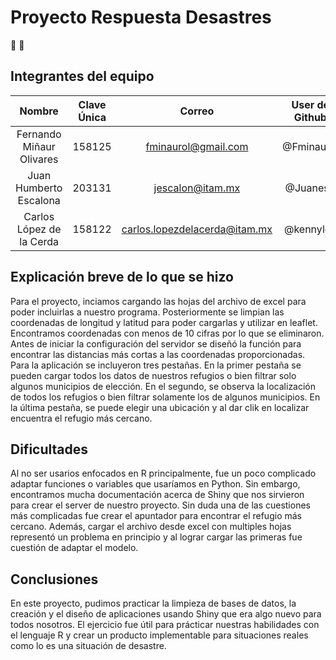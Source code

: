 # Proyecto Respuesta Desastres

:wave: :wave: 

## Integrantes del equipo

Nombre|Clave Única|Correo|User de Github | 
|:---:|:---:|:---:|:---:|
|Fernando Miñaur Olivares|158125|fminaurol@gmail.com|@Fminaurol|
|Juan Humberto Escalona|203131|jescalon@itam.mx|@Juanes8|
|Carlos López de la Cerda|158122|carlos.lopezdelacerda@itam.mx|@kennyldc

## Explicación breve de lo que se hizo
Para el proyecto, inciamos cargando las hojas del archivo de excel para poder incluirlas a nuestro programa. Posteriormente se limpian las coordenadas de longitud y latitud para poder cargarlas y utilizar en leaflet. Encontramos coordenadas con menos de 10 cifras por lo que se eliminaron. Antes de iniciar la configuración del servidor se diseñó la función para encontrar las distancias más cortas a las coordenadas proporcionadas. Para la aplicación se incluyeron tres pestañas. En la primer pestaña se pueden cargar todos los datos de nuestros refugios o bien filtrar solo algunos municipios de elección. En el segundo, se observa la localización de todos los refugios o bien filtrar solamente los de algunos municipios. En la última pestaña, se puede elegir una ubicación y al dar clik en localizar encuentra el refugio más cercano. 
## Dificultades
Al no ser usarios enfocados en R principalmente, fue un poco complicado adaptar funciones o variables que usaríamos en Python. Sin embargo, encontramos mucha documentación acerca de Shiny que nos sirvieron para crear el server de nuestro proyecto. Sin duda una de las cuestiones más complicadas fue crear el apuntador para encontrar el refugio más cercano. Además, cargar el archivo desde excel con multiples hojas representó un problema en principio y al lograr cargar las primeras fue cuestión de adaptar el modelo.
## Conclusiones
En este proyecto, pudimos practicar la limpieza de bases de datos, la creación y el diseño de aplicaciones usando Shiny que era algo nuevo para todos nosotros. El ejercicio fue útil para prácticar nuestras habilidades con el lenguaje R y crear un producto implementable para situaciones reales como lo es una situación de desastre.
